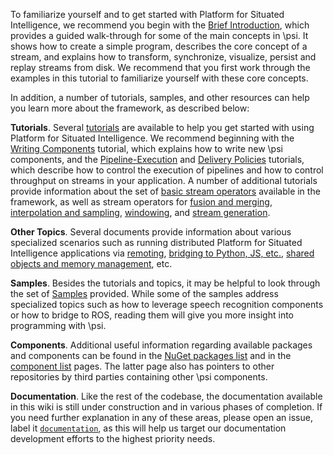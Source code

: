 To familiarize yourself and to get started with Platform for Situated Intelligence, we recommend you begin with the [Brief Introduction](Brief-Introduction), which provides a guided walk-through for some of the main concepts in \\psi. It shows how to create a simple program, describes the core concept of a stream, and explains how to transform, synchronize, visualize, persist and replay streams from disk. We recommend that you first work through the examples in this tutorial to familiarize yourself with these core concepts. 

In addition, a number of tutorials, samples, and other resources can help you learn more about the framework, as described below:

__Tutorials__. Several [tutorials](Basic-Tutorials) are available to help you get started with using Platform for Situated Intelligence. We recommend beginning with the [Writing Components](Writing-Components) tutorial, which explains how to write new \\psi components, and the [Pipeline-Execution](Pipeline-Execution) and [Delivery Policies](Delivery-Policies) tutorials, which describe how to control the execution of pipelines and how to control throughput on streams in your application. A number of additional tutorials provide information about the set of [basic stream operators](Basic-Stream-Operators) available in the framework, as well as stream operators for [fusion and merging](Stream-Fusion-and-Merging), [interpolation and sampling](Interpolation-and-Sampling), [windowing](Windowing-Operators), and [stream generation](Stream-Generators).

__Other Topics__. Several documents provide information about various specialized scenarios such as running distributed Platform for Situated Intelligence applications via [remoting](Remoting), [bridging to Python, JS, etc.](Interop), [shared objects and memory management](Shared-Objects), etc.

__Samples__. Besides the tutorials and topics, it may be helpful to look through the set of [Samples](Samples) provided. While some of the samples address specialized topics such as how to leverage speech recognition components or how to bridge to ROS, reading them will give you more insight into programming with \\psi.

__Components__. Additional useful information regarding available packages and components can be found in the [NuGet packages list](List-of-NuGet-Packages) and in the [component list](List-of-Components) pages.
The latter page also has pointers to other repositories by third parties containing other \psi components.

__Documentation__. Like the rest of the codebase, the documentation available in this wiki is still under construction and in various phases of completion. If you need further explanation in any of these areas, please open an issue, label it [`documentation`](https://github.com/Microsoft/psi/labels/documentation), as this will help us target our documentation development efforts to the highest priority needs.
